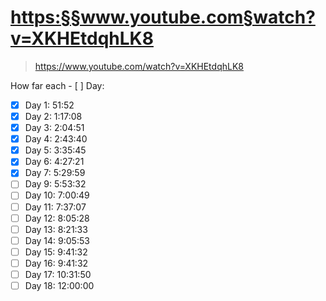 
# <https:§§www.youtube.com§watch?v=XKHEtdqhLK8>
> <https://www.youtube.com/watch?v=XKHEtdqhLK8>


How far each - [ ] Day:

- [x] Day 1: 51:52
- [x] Day 2: 1:17:08​
- [x] Day 3: 2:04:51
- [x] Day 4: 2:43:40
- [x] Day 5: 3:35:45
- [x] Day 6: 4:27:21
- [x] Day 7: 5:29:59
- [ ] Day 9: 5:53:32 
- [ ] Day 10: 7:00:49
- [ ] Day 11: 7:37:07
- [ ] Day 12: 8:05:28
- [ ] Day 13: 8:21:33
- [ ] Day 14: 9:05:53
- [ ] Day 15: 9:41:32
- [ ] Day 16: 9:41:32
- [ ] Day 17: 10:31:50
- [ ] Day 18: 12:00:00